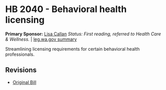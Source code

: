# HB 2040 - Behavioral health licensing
**Primary Sponsor:** [Lisa Callan](/person/leg/callan_li.md)
*Status: First reading, referred to Health Care & Wellness.* | [leg.wa.gov summary](https://app.leg.wa.gov/billsummary?BillNumber=2040&Year=2021)

Streamlining licensing requirements for certain behavioral health professionals.

## Revisions
* [Original Bill](1/)